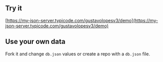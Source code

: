 ## Try it

[https://my-json-server.typicode.com/gustavolopesv3/demo](https://my-json-server.typicode.com/gustavolopesv3/demo)

## Use your own data

Fork it and change `db.json` values or create a repo with a `db.json` file.
